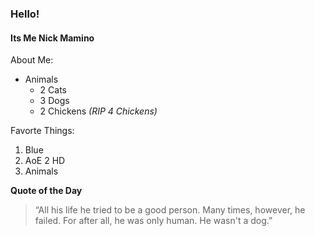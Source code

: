 ### Hello!
#### Its Me Nick Mamino

About Me:
* Animals
  * 2 Cats
  * 3 Dogs
  * 2 Chickens _(RIP 4 Chickens)_

Favorte Things:
1. Blue
2. AoE 2 HD
3. Animals

**Quote of the Day**
>“All his life he tried to be a good person. Many times, however, he failed.
For after all, he was only human. He wasn't a dog.”
